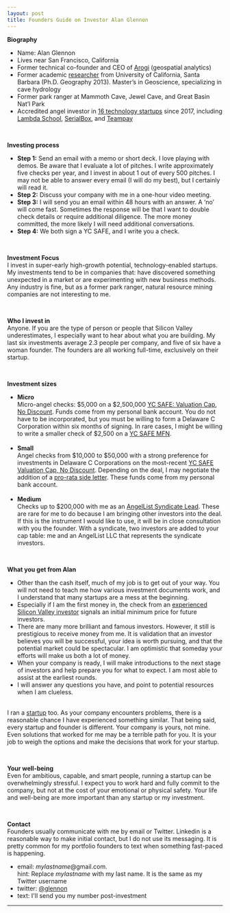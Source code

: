 ```yaml
---
layout: post
title: Founders Guide on Investor Alan Glennon
---
```

<b>Biography</b><br />
<ul>
<li>Name: Alan Glennon</li>
<li>Lives near San Francisco, California</li>
<li>Former technical co-founder and CEO of <a href="https://github.com/arogi">Arogi</a> (geospatial analytics)</li>
<li>Former academic <a href="https://www.researchgate.net/profile/Alan_Glennon">researcher</a> from University of California, Santa Barbara (Ph.D. Geography 2013). Master’s in Geoscience, specializing in cave hydrology</li>
<li>Former park ranger at Mammoth Cave, Jewel Cave, and Great Basin Nat’l Park</li>
<li>Accredited angel investor in <a href="https://angel.co/p/glennon">16 technology startups</a> since 2017, including <a href="https://lambdaschool.com/">Lambda School</a>, <a href="https://www.serialbox.com/">SerialBox</a>, and <a href="https://www.teampay.co/">Teampay</a></li>
</ul>
<br />
<p />
<b>Investing process</b>
<ul>
<li><b>Step 1:</b> Send an email with a memo or short deck. I love playing with demos. Be aware that I evaluate a lot of pitches. I write approximately five checks per year, and I invest in about 1 out of every 500 pitches. I may not be able to answer every email (I will do my best), but I certainly will read it.</li>
<li><b>Step 2:</b> Discuss your company with me in a one-hour video meeting.</li>
<li><b>Step 3:</b> I will send you an email within 48 hours with an answer. A ‘no’ will come fast. Sometimes the response will be that I want to double check details or require additional diligence. The more money committed, the more likely I will need additional conversations.</li>
<li><b>Step 4:</b> We both sign a YC SAFE, and I write you a check.</li>
</ul>
<br />
<p />
<b>Investment Focus</b><br />
I invest in super-early high-growth potential, technology-enabled startups. My investments tend to be in companies that: have discovered something unexpected in a market or are experimenting with new business methods. Any industry is fine, but as a former park ranger, natural resource mining companies are not interesting to me.

<ul><br /></ul>

<b>Who I invest in</b><br />
Anyone. If you are the type of person or people that Silicon Valley underestimates, I especially want to hear about what you are building. My last six investments average 2.3 people per company, and five of six have a woman founder. The founders are all working full-time, exclusively on their startup.

<ul><br /></ul>

<b>Investment sizes</b>
<ul>
<li><b>Micro</b><br /> 
Micro-angel checks: $5,000 on a $2,500,000 <a href="https://www.ycombinator.com/documents/">YC SAFE: Valuation Cap, No Discount</a>. Funds come from my personal bank account. You do not have to be incorporated, but you must be willing to form a Delaware C Corporation within six months of signing. In rare cases, I might be willing to write a smaller check of $2,500 on a <a href="https://www.ycombinator.com/documents/">YC SAFE MFN</a>.</li>
<br />
<li><b>Small</b><br /> 
Angel checks from $10,000 to $50,000 with a strong preference for investments in Delaware C Corporations on the most-recent <a href="https://www.ycombinator.com/documents/">YC SAFE Valuation Cap, No Discount</a>. Depending on the deal, I may negotiate the addition of a <a href="https://www.ycombinator.com/documents/">pro-rata side letter</a>. These funds come from my personal bank account.</li>
<br />
<li><b>Medium</b><br /> 
Checks up to $200,000 with me as an <a href="https://angel.co/syndicates">AngelList Syndicate Lead</a>. These are rare for me to do because I am bringing other investors into the deal. If this is the instrument I would like to use, it will be in close consultation with you the founder. With a syndicate, two investors are added to your cap table: me and an AngelList LLC that represents the syndicate investors.</li>
</ul>
<br />
<p />
<b>What you get from Alan</b>
<ul>
<li>Other than the cash itself, much of my job is to get out of your way. You will not need to teach me how various investment documents work, and I understand that many startups are a mess at the beginning.</li>
<li>Especially if I am the first money in, the check from an <a href="https://angel.co/p/glennon">experienced Silicon Valley investor</a> signals an initial minimum price for future investors.</li>
<li>There are many more brilliant and famous investors. However, it still is prestigious to receive money from me. It is validation that an investor believes you will be successful, your idea is worth pursuing, and that the potential market could be spectacular. I am optimistic that someday your efforts will make us both a lot of money.</li>
<li>When your company is ready, I will make introductions to the next stage of investors and help prepare you for what to expect. I am most able to assist at the earliest rounds.</li>
<li>I will answer any questions you have, and point to potential resources when I am clueless.</li>
</ul>

<br />
I ran a <a href="https://github.com/arogi">startup</a> too. As your company encounters problems, there is a reasonable chance I have experienced something similar. That being said, every startup and founder is different. Your company is yours, not mine. Even solutions that worked for me may be a terrible path for you. It is your job to weigh the options and make the decisions that work for your startup.

<ul><br /></ul>

<b>Your well-being</b><br />
Even for ambitious, capable, and smart people, running a startup can be overwhelmingly stressful. I expect you to work hard and fully commit to the company, but not at the cost of your emotional or physical safety. Your life and well-being are more important than any startup or my investment.

<ul><br /></ul>

<b>Contact</b><br />
Founders usually communicate with me by email or Twitter. Linkedin is a reasonable way to make initial contact, but I do not use its messaging. It is pretty common for my portfolio founders to text when something fast-paced is happening.<br />
<ul>
<li>email: <i>mylastname</i>@gmail.com.
<br />hint: Replace <i>mylastname</i> with my last name. It is the same as my Twitter username</li>
<li>twitter: <a href="https://twitter.com/glennon">@glennon</a></li>
<li>text: I'll send you my number post-investment</li>
</ul>

----
